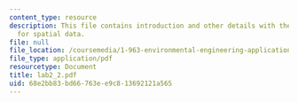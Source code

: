 ```yaml
---
content_type: resource
description: This file contains introduction and other details with the help of slides
  for spatial data.
file: null
file_location: /coursemedia/1-963-environmental-engineering-applications-of-geographic-information-systems-fall-2004/68e2bb83bd66763ee9c813692121a565_lab2_2.pdf
file_type: application/pdf
resourcetype: Document
title: lab2_2.pdf
uid: 68e2bb83-bd66-763e-e9c8-13692121a565
---
```

